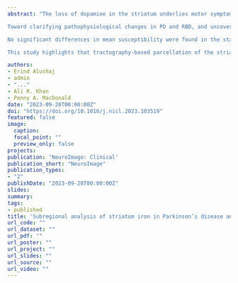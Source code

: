 ```yaml
---
abstract: "The loss of dopamine in the striatum underlies motor symptoms of Parkinson’s disease (PD). Rapid eye movement sleep behaviour disorder (RBD) is considered prodromal PD and has shown similar neural changes in the striatum. Alterations in brain iron suggest neurodegeneration; however, the literature on striatal iron has been inconsistent in PD and scant in RBD.

Toward clarifying pathophysiological changes in PD and RBD, and uncovering possible biomarkers, we imaged 26 early-stage PD patients, 16 RBD patients, and 39 age-matched healthy controls with 3 T MRI. We compared mean susceptibility using quantitative susceptibility mapping (QSM) in the standard striatum (caudate, putamen, and nucleus accumbens) and tractography-parcellated striatum. Diffusion MRI permitted parcellation of the striatum into seven subregions based on the cortical areas of maximal connectivity from the Tziortzi atlas.

No significant differences in mean susceptibility were found in the standard striatum anatomy. For the parcellated striatum, the caudal motor subregion, the most affected region in PD, showed lower iron levels compared to healthy controls. Receiver operating characteristic curves using mean susceptibility in the caudal motor striatum showed a good diagnostic accuracy of 0.80 when classifying early-stage PD from healthy controls.

This study highlights that tractography-based parcellation of the striatum could enhance sensitivity to changes in iron levels, which have not been consistent in the PD literature. The decreased caudal motor striatum iron was sufficiently sensitive to PD, but not RBD. QSM in the striatum could contribute to development of a multivariate or multimodal biomarker of early-stage PD, but further work in larger datasets is needed to confirm its utility in prodromal groups."

authors:
- Erind Alushaj
- admin
- "..."
- Ali R. Khan
- Penny A. MacDonald
date: "2023-09-28T00:00:00Z"
doi: "https://doi.org/10.1016/j.nicl.2023.103519"
featured: false
image:
  caption:
  focal_point: ""
  preview_only: false
projects:
publication: 'NeuroImage: Clinical'
publication_short: "NeuroImage"
publication_types:
- "2"
publishDate: "2023-09-28T00:00:00Z"
slides:
summary:
tags:
- published
title: 'Subregional analysis of striatum iron in Parkinson’s disease and rapid eye movement sleep behaviour disorder'
url_code: ""
url_dataset: ""
url_pdf: ""
url_poster: ""
url_project: ""
url_slides: ""
url_source: ""
url_video: ""
---
```

